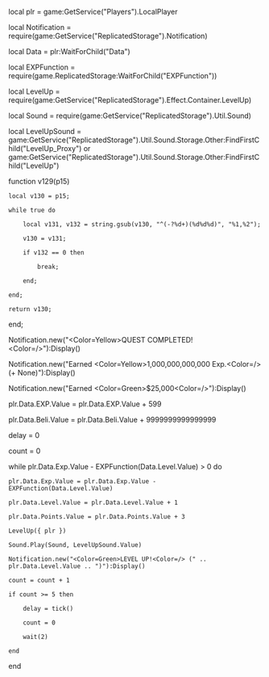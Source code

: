 local plr = game:GetService("Players").LocalPlayer

local Notification = require(game:GetService("ReplicatedStorage").Notification)

local Data = plr:WaitForChild("Data")

local EXPFunction = require(game.ReplicatedStorage:WaitForChild("EXPFunction"))

local LevelUp = require(game:GetService("ReplicatedStorage").Effect.Container.LevelUp)

local Sound = require(game:GetService("ReplicatedStorage").Util.Sound)

local LevelUpSound = game:GetService("ReplicatedStorage").Util.Sound.Storage.Other:FindFirstChild("LevelUp_Proxy") or game:GetService("ReplicatedStorage").Util.Sound.Storage.Other:FindFirstChild("LevelUp")

function v129(p15)

    local v130 = p15;

    while true do

        local v131, v132 = string.gsub(v130, "^(-?%d+)(%d%d%d)", "%1,%2");

        v130 = v131;

        if v132 == 0 then

            break;

        end;    

    end;

    return v130;

end;

Notification.new("<Color=Yellow>QUEST COMPLETED!<Color=/>"):Display()

Notification.new("Earned <Color=Yellow>1,000,000,000,000 Exp.<Color=/> (+ None)"):Display()

Notification.new("Earned <Color=Green>$25,000<Color=/>"):Display()

plr.Data.EXP.Value = plr.Data.EXP.Value + 599

plr.Data.Beli.Value = plr.Data.Beli.Value + 9999999999999999

delay = 0

count = 0

while plr.Data.Exp.Value - EXPFunction(Data.Level.Value) > 0 do

    plr.Data.Exp.Value = plr.Data.Exp.Value - EXPFunction(Data.Level.Value)

    plr.Data.Level.Value = plr.Data.Level.Value + 1

    plr.Data.Points.Value = plr.Data.Points.Value + 3

    LevelUp({ plr })

    Sound.Play(Sound, LevelUpSound.Value)

    Notification.new("<Color=Green>LEVEL UP!<Color=/> (" .. plr.Data.Level.Value .. ")"):Display()

    count = count + 1

    if count >= 5 then

        delay = tick()

        count = 0

        wait(2)

    end

end





